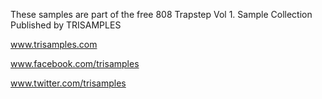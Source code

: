 These samples are part of the free 808 Trapstep Vol 1. Sample Collection
Published by TRISAMPLES

www.trisamples.com

www.facebook.com/trisamples

www.twitter.com/trisamples
